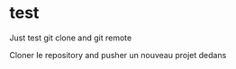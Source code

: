 # test
Just test git clone and git remote

Cloner le repository and pusher un nouveau projet dedans
